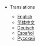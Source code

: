<!-- markdownlint-disable first-line-h1 -->

- Translations

  - [English](/)
  - [简体中文](/zh-cn/)
  - [Deutsch](/de-de/)
  - [Español](/es/)
  - [Русский](/ru-ru/)
